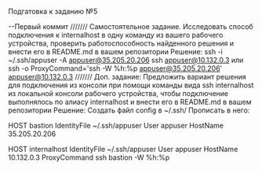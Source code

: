﻿Подгатовка к заданию №5

--Первый коммит
///////
Самостоятельное задание.
Исследовать способ подключения к internalhost в
одну команду из вашего рабочего устройства,
проверить работоспособность найденного решения и
внести его в README.md в вашем репозитории
Решение:
ssh -i ~/.ssh/appuser -A appuser@35.205.20.206 ssh appuser@10.132.0.3
или 
ssh -o ProxyCommand='ssh -W %h:%p appuser@35.205.20.206' appuser@10.132.0.3
///////
Доп. задание: Предложить вариант решения для
подключения из консоли при помощи команды вида
ssh internalhost из локальной консоли рабочего
устройства, чтобы подключение выполнялось по
алиасу internalhost и внести его в README.md в вашем
репозитории
Решение:
Создать файл config в ~/.ssh/
Прописать в него:

HOST bastion
    IdentityFile ~/.ssh/appuser
    User appuser
    HostName 35.205.20.206

HOST internalhost
    IdentityFile ~/.ssh/appuser
    User appuser
    HostName 10.132.0.3
    ProxyCommand ssh bastion -W %h:%p